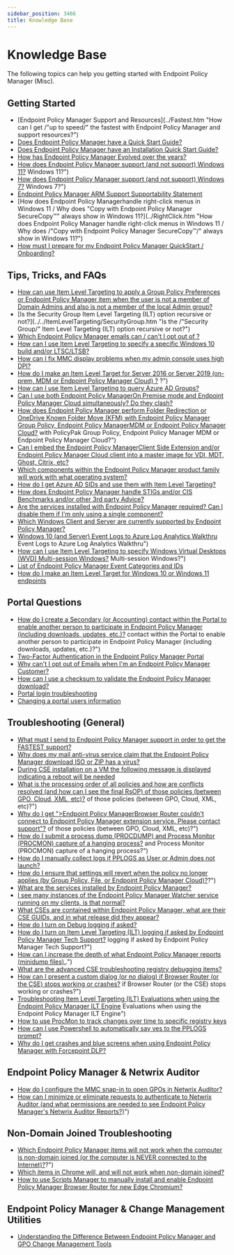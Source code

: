 ```yaml
---
sidebar_position: 3466
title: Knowledge Base
---
```


# Knowledge Base

The following topics can help you getting started with Endpoint Policy Manager (Misc).

## Getting Started

* [Endpoint Policy Manager Support and Resources](../Fastest.htm "How can I get /"up to speed/" the fastest with Endpoint Policy Manager and support resources?")
* [Does Endpoint Policy Manager have a Quick Start Guide?](../QuickStart/Guide "Does Endpoint Policy Manager have a Quick Start Guide?")
* [Does Endpoint Policy Manager have an Installation Quick Start Guide?](../QuickStart/GuideInstall "Does Endpoint Policy Manager have an Installation Quick Start Guide?")
* [How has Endpoint Policy Manager Evolved over the years?](../History "How has Endpoint Policy Manager Evolved over the years?")
* [How does Endpoint Policy Manager support (and not support) Windows 11?](../../Requirements/Support/Windows11) Windows 11?")
* [How does Endpoint Policy Manager support (and not support) Windows 7?](../../Requirements/Support/Windows7) Windows 7?")
* [Endpoint Policy Manager ARM Support Supportability Statement](../../Requirements/Support/ARM "Endpoint Policy Manager ARM Support Supportability Statement")
* [How does Endpoint Policy Managerhandle right-click menus in Windows 11 / Why does "Copy with Endpoint Policy Manager SecureCopy™" always show in Windows 11?](../RightClick.htm "How does Endpoint Policy Manager handle right-click menus in Windows 11 / Why does /"Copy with Endpoint Policy Manager SecureCopy™/" always show in Windows 11?")
* [How must I prepare for my Endpoint Policy Manager QuickStart / Onboarding?](../Prepare "How must I prepare for my Endpoint Policy Manager QuickStart / Onboarding?")

## Tips, Tricks, and FAQs

* [How can use Item Level Targeting to apply a Group Policy Preferences or Endpoint Policy Manager item when the user is not a member of Domain Admins and also is not a member of the local Admin group?](../../ItemLevelTargeting/ApplyPreferences "How can use Item Level Targeting to apply a Group Policy Preferences or Endpoint Policy Manager item when the user is NOT a member of Domain Admins and also is not a member of the local Admin group?")
* [Is the Security Group Item Level Targeting (ILT) option recursive or not?](../../ItemLevelTargeting/SecurityGroup.htm "Is the /"Security Group/" Item Level Targeting (ILT) option recursive or not?")
* [Which Endpoint Policy Manager emails can / can't I opt out of ?](../../Tips/EmailOptOut "Which Endpoint Policy Manager emails can / can't I opt out of ?")
* [How can I use Item Level Targeting to specify a specific Windows 10 build and/or LTSC/LTSB?](../../ItemLevelTargeting/Windows11 "How can I use Item Level Targeting to specify a specific Windows 10 build and/or LTSC/LTSB?")
* [How can I fix MMC display problems when my admin console uses high DPI?](../../Tips/MMCDisplay "How can I fix MMC display problems when my admin console uses high DPI?")
* [How do I make an Item Level Target for Server 2016 or Server 2019 (on-prem, MDM or Endpoint Policy Manager Cloud) ?](../../ItemLevelTargeting/WindowsServer2019) ?")
* [How can I use Item Level Targeting to query Azure AD Groups?](../../ItemLevelTargeting/EntraIDGroups "How can I use Item Level Targeting to query Azure AD Groups?")
* [Can I use both Endpoint Policy ManagerOn Premise mode and Endpoint Policy Manager Cloud simultaneously? Do they clash?](../../Tips/OnPremiseCloud)
* [How does Endpoint Policy Manager perform Folder Redirection or OneDrive Known Folder Move (KFM) with Endpoint Policy Manager Group Policy, Endpoint Policy ManagerMDM or Endpoint Policy Manager Cloud?](../../Tips/FolderRedirection) with PolicyPak Group Policy, Endpoint Policy Manager MDM or Endpoint Policy Manager Cloud?")
* [Can I embed the Endpoint Policy ManagerClient Side Extension and/or Endpoint Policy Manager Cloud client into a master image for VDI, MDT, Ghost, Citrix, etc?](../../Tips/EmbedClient "Can I embed the Endpoint Policy Manager Client Side Extension and/or Endpoint Policy Manager Cloud client into a master image for VDI, MDT, Ghost, Citrix, etc?")
* [Which components within the Endpoint Policy Manager product family will work with what operating system?](../../Requirements/Support/OperatingSystem "Which components within the Endpoint Policy Manager product family will work with what operating system?")
* [How do I get Azure AD SIDs and use them with Item Level Targeting?](../../ItemLevelTargeting/EntraIDSIDs "How do I get Azure AD SIDs and use them with Item Level Targeting?")
* [How does Endpoint Policy Manager handle STIGs and/or CIS Benchmarks and/or other 3rd party Advice?](../../Tips/ThirdPartyAdvice "How does Endpoint Policy Manager handle STIGs and/or CIS Benchmarks and/or other 3rd party Advice?")
* [Are the services installed with Endpoint Policy Manager required? Can I disable them if I'm only using a single component?](../../Tips/Services "Are the services installed with Endpoint Policy Manager required? Can I disable them if I'm only using a single component?")
* [Which Windows Client and Server are currently supported by Endpoint Policy Manager?](../../Requirements/Support/Windows "Which Windows Client and Server are currently supported by Endpoint Policy Manager?")
* [Windows 10 (and Server) Event Logs to Azure Log Analytics Walkthru](../../Tips/EventLogs) Event Logs to Azure Log Analytics Walkthru")
* [How can I use Item Level Targeting to specify Windows Virtual Desktops (WVD) Multi-session Windows?](../../ItemLevelTargeting/VirtualDesktops) Multi-session Windows?")
* [List of Endpoint Policy Manager Event Categories and IDs](../../Tips/EventCategories "List of Endpoint Policy Manager Event Categories and IDs")
* [How do I make an Item Level Target for Windows 10 or Windows 11 endpoints](../../ItemLevelTargeting/WindowsEndpoint "How do I make an Item Level Target for Windows 10 or Windows 11 endpoints")

## Portal Questions

* [How do I create a Secondary (or Accounting) contact within the Portal to enable another person to participate in Endpoint Policy Manager (including downloads, updates, etc.)?](../../Cloud/AddUser) contact within the Portal to enable another person to participate in Endpoint Policy Manager (including downloads, updates, etc.)?")
* [Two-Factor Authentication in the Endpoint Policy Manager Portal](../../Cloud/TwoFactorAuthentication "Two-Factor Authentication in the Endpoint Policy Manager Portal")
* [Why can't I opt out of Emails when I'm an Endpoint Policy Manager Customer?](../../Cloud/EmailOptOut "Why can't I opt out of Emails when I'm an Endpoint Policy Manager Customer?")
* [How can I use a checksum to validate the Endpoint Policy Manager download?](../../Cloud/Cheksum "How can I use a checksum to validate the Endpoint Policy Manager download?")
* [Portal login troubleshooting](../../Troubleshooting/Cloud/Login "Portal login troubleshooting")
* [Changing a portal users information](../../Cloud/ProfileUpdate "Changing a portal users information")

## Troubleshooting (General)

* [What must I send to Endpoint Policy Manager support in order to get the FASTEST support?](../../Troubleshooting/FastSupport "What must I send to Endpoint Policy Manager support in order to get the FASTEST support?")
* [Why does my mail anti-virus service claim that the Endpoint Policy Manager download ISO or ZIP has a virus?](../../Troubleshooting/AntiVirus "Why does my mail anti-virus service claim that the Endpoint Policy Manager download ISO or ZIP has a virus?")
* [During CSE installation on a VM the following message is displayed indicating a reboot will be needed](../../Troubleshooting/Install/ClientSideExtension "During CSE installation on a VM the following message is displayed indicating a reboot will be needed")
* [What is the processing order of all policies and how are conflicts resolved (and how can I see the final RsOP) of those policies (between GPO, Cloud, XML, etc)?](../../Troubleshooting/ConflictResolved) of those policies (between GPO, Cloud, XML, etc)?")
* [Why do I get ">Endpoint Policy ManagerBrowser Router couldn't connect to Endpoint Policy Manager extension service. Please contact support"?](../../Troubleshooting/BrowserRouter) of those policies (between GPO, Cloud, XML, etc)?")
* [How do I submit a process dump (PROCDUMP) and Process Monitor (PROCMON) capture of a hanging process?](../../Troubleshooting/HangingProcess) and Process Monitor (PROCMON) capture of a hanging process?")
* [How do I manually collect logs if PPLOGS as User or Admin does not launch?](../../Troubleshooting/Log/Manual "How do I manually collect logs if PPLOGS as User or Admin does not launch?")
* [How do I ensure that settings will revert when the policy no longer applies (by Group Policy, File, or Endpoint Policy Manager Cloud)?](../../Troubleshooting/SettingsRevert)?")
* [What are the services installed by Endpoint Policy Manager?](../../Install/Services "What are the services installed by Endpoint Policy Manager?")
* [I see many instances of the Endpoint Policy Manager Watcher service running on my clients, is that normal?](../../Troubleshooting/WatcherService "I see many instances of the Endpoint Policy Manager Watcher service running on my clients, is that normal?")
* [What CSEs are contained within Endpoint Policy Manager, what are their CSE GUIDs, and in what release did they appear?](../../Install/ClientSideExtension/GUIDs "What CSEs are contained within Endpoint Policy Manager, what are their CSE GUIDs, and in what release did they appear?")
* [How do I turn on Debug logging if asked?](../../Troubleshooting/Log/Debug "How do I turn on Debug logging if asked?")
* [How do I turn on Item Level Targeting (ILT) logging if asked by Endpoint Policy Manager Tech Support?](../../Troubleshooting/Log/ItemLevelTargeting) logging if asked by Endpoint Policy Manager Tech Support?")
* [How can I increase the depth of what Endpoint Policy Manager reports (minidump files).](../../Troubleshooting/Log/MinidumpFiles).")
* [What are the advanced CSE troubleshooting registry debugging items?](../../Troubleshooting/ClientSideExtension/RegistryDebug "What are the advanced CSE troubleshooting registry debugging items?")
* [How can I present a custom dialog (or no dialog) if Browser Router (or the CSE) stops working or crashes?](../../Troubleshooting/CustomDialog) if Browser Router (or the CSE) stops working or crashes?")
* [Troubleshooting Item Level Targeting (ILT) Evaluations when using the Endpoint Policy Manager ILT Engine](../../Troubleshooting/ItemLevelTargeting/Evaluations) Evaluations when using the Endpoint Policy Manager ILT Engine")
* [How to use ProcMon to track changes over time to specific registry keys](../../Troubleshooting/ProcMon "How to use ProcMon to track changes over time to specific registry keys")
* [How can I use Powershell to automatically say yes to the PPLOGS prompt?](../../Troubleshooting/PowerShell/PPLOGSPrompt "How can I use Powershell to automatically say yes to the PPLOGS prompt?")
* [Why do I get crashes and blue screens when using Endpoint Policy Manager with Forcepoint DLP?](../../Troubleshooting/ForepointDLP "Why do I get crashes and blue screens when using Endpoint Policy Manager with Forcepoint DLP?")

## Endpoint Policy Manager & Netwrix Auditor

* [How do I configure the MMC snap-in to open GPOs in Netwrix Auditor?](../../Integration/Auditor/MMCSnapin "How do I configure the MMC snap-in to open GPOs in Netwrix Auditor?")
* [How can I minimize or eliminate requests to authenticate to Netwrix Auditor (and what permissions are needed to see Endpoint Policy Manager's Netwrix Auditor Reports?)](../../Integration/Auditor/Permissions)")

## Non-Domain Joined Troubleshooting

* [Which Endpoint Policy Manager items will not work when the computer is non-domain joined (or the computer is NEVER connected to the Internet)?](../../Troubleshooting/NonDomain/Limitations)?")
* [Which items in Chrome will, and will not work when non-domain joined?](../../Troubleshooting/NonDomain/Chrome "Which items in Chrome will, and will not work when non-domain joined?")
* [How to use Scripts Manager to manually install and enable Endpoint Policy Manager Browser Router for new Edge Chromium?](../../Troubleshooting/NonDomain/Edge "How to use Scripts Manager to manually install and enable Endpoint Policy Manager Browser Router for new Edge Chromium?")

## Endpoint Policy Manager & Change Management Utilities

* [Understanding the Difference Between Endpoint Policy Manager and GPO Change Management Tools](../../Troubleshooting/ChangeManagementTools "Understanding the Difference Between Endpoint Policy Manager and GPO Change Management Tools")